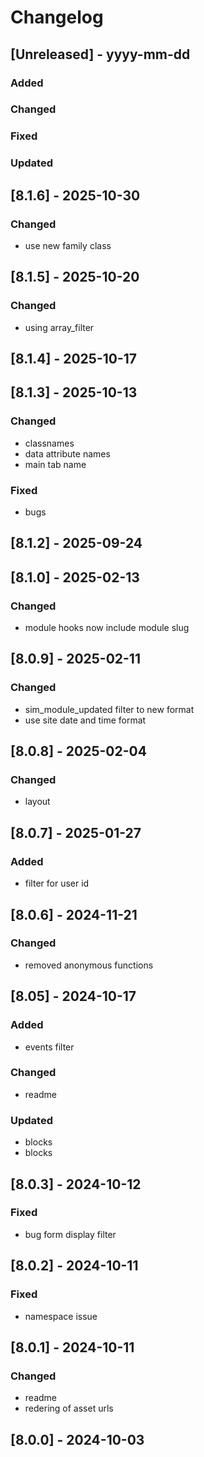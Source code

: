 # Changelog
## [Unreleased] - yyyy-mm-dd

### Added

### Changed

### Fixed

### Updated

## [8.1.6] - 2025-10-30


### Changed
- use new family class

## [8.1.5] - 2025-10-20


### Changed
- using array_filter

## [8.1.4] - 2025-10-17


## [8.1.3] - 2025-10-13


### Changed
- classnames
- data attribute names
- main tab name

### Fixed
- bugs

## [8.1.2] - 2025-09-24


## [8.1.0] - 2025-02-13


### Changed
- module hooks now include module slug

## [8.0.9] - 2025-02-11


### Changed
- sim_module_updated filter to new format
- use site date and time format

## [8.0.8] - 2025-02-04


### Changed
- layout

## [8.0.7] - 2025-01-27


### Added
- filter for user id

## [8.0.6] - 2024-11-21


### Changed
- removed anonymous functions

## [8.05] - 2024-10-17


### Added
- events filter

### Changed
- readme

### Updated
- blocks
- blocks

## [8.0.3] - 2024-10-12


### Fixed
- bug form display filter

## [8.0.2] - 2024-10-11


### Fixed
- namespace issue

## [8.0.1] - 2024-10-11


### Changed
- readme
- redering of asset urls

## [8.0.0] - 2024-10-03
